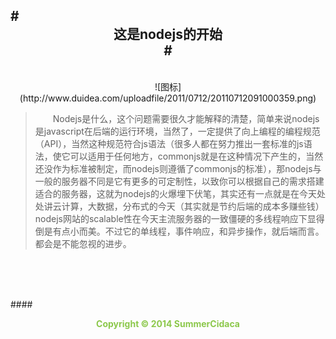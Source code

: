 #<center>这是nodejs的开始<center>#
-----
<br/>

<center>![图标](http://www.duidea.com/uploadfile/2011/0712/20110712091000359.png)</center>

>&emsp;&emsp;Nodejs是什么，这个问题需要很久才能解释的清楚，简单来说nodejs是javascript在后端的运行环境，当然了，一定提供了向上编程的编程规范（API），当然这种规范符合js语法（很多人都在努力推出一套标准的js语法，使它可以适用于任何地方，commonjs就是在这种情况下产生的，当然还没作为标准被制定，而nodejs则遵循了commonjs的标准），那nodejs与一般的服务器不同是它有更多的可定制性，以致你可以根据自己的需求搭建适合的服务器，这就为nodejs的火爆埋下伏笔，其实还有一点就是在今天处处讲云计算，大数据，分布式的今天（其实就是节约后端的成本多赚些钱）nodejs网站的scalable性在今天主流服务器的一致僵硬的多线程响应下显得倒是有点小而美。不过它的单线程，事件响应，和异步操作，就后端而言。都会是不能忽视的进步。

<br/>
<br/>
<br/>

####<center>**<p style="color:#8cc84b">Copyright &copy; 2014 SummerCidaca</p>**</center>